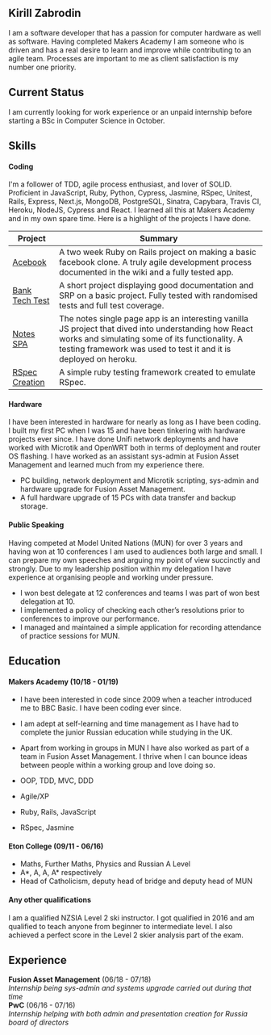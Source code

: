 ## Kirill Zabrodin

I am a software developer that has a passion for computer hardware as well as software. Having completed Makers Academy I am someone who is driven and has a real desire to learn and improve while contributing to an agile team. Processes are important to me as client satisfaction is my number one priority.

## Current Status

I am currently looking for work experience or an unpaid internship before starting a BSc in Computer Science in October.

## Skills

#### Coding

I'm a follower of TDD, agile process enthusiast, and lover of SOLID. Proficient in JavaScript, Ruby, Python, Cypress, Jasmine, RSpec, Unitest, Rails, Express, Next.js, MongoDB, PostgreSQL, Sinatra, Capybara, Travis CI, Heroku, NodeJS, Cypress and React. I learned all this at Makers Academy and in my own spare time. Here is a highlight of the projects I have done.

| Project       | Summary       |
| ------------- | ------------- |
| [Acebook](https://github.com/tomasdoh/acebook-floppy-disk)  | A two week Ruby on Rails project on making a basic facebook clone. A truly agile development process documented in the wiki and a fully tested app.  |
| [Bank Tech Test](https://github.com/kirillzabrodin/bank_tech_test)  | A short project displaying good documentation and SRP on a basic project. Fully tested with randomised tests and full test coverage.  |
|[Notes SPA](https://github.com/kirillzabrodin/notes-SPA)|The notes single page app is an interesting vanilla JS project that dived into understanding how React works and simulating some of its functionality. A testing framework was used to test it and it is deployed on heroku.|
|[RSpec Creation](https://github.com/kirillzabrodin/rspec-creation)| A simple ruby testing framework created to emulate RSpec. |


#### Hardware

I have been interested in hardware for nearly as long as I have been coding. I built my first PC when I was 15 and have been tinkering with hardware projects ever since. I have done Unifi network deployments and have worked with Microtik and OpenWRT both in terms of deployment and router OS flashing. I have worked as an assistant sys-admin at Fusion Asset Management and learned much from my experience there.

- PC building, network deployment and Microtik scripting, sys-admin and hardware upgrade for Fusion Asset Management.
- A full hardware upgrade of 15 PCs with data transfer and backup storage. 

#### Public Speaking

Having competed at Model United Nations (MUN) for over 3 years and having won at 10 conferences I am used to audiences both large and small. I can prepare my own speeches and arguing my point of view succinctly and strongly. Due to my leadership position within my delegation I have experience at organising people and working under pressure.

- I won best delegate at 12 conferences and teams I was part of won best delegation at 10.
- I implemented a policy of checking each other’s resolutions prior to conferences to improve our performance.
- I managed and maintained a simple application for recording attendance of practice sessions for MUN.

## Education

#### Makers Academy (10/18 - 01/19)

- I have been interested in code since 2009 when a teacher introduced me to BBC Basic. I have been coding ever since.
- I am adept at self-learning and time management as I have had to complete the junior Russian education while studying in the UK.
- Apart from working in groups in MUN I have also worked as part of a team in Fusion Asset Management. I thrive when I can bounce ideas between people within a working group and love doing so.

- OOP, TDD, MVC, DDD
- Agile/XP
- Ruby, Rails, JavaScript
- RSpec, Jasmine

#### Eton College (09/11 - 06/16)

- Maths, Further Maths, Physics and Russian A Level
- A*, A, A, A* respectively
- Head of Catholicism, deputy head of bridge and deputy head of MUN

#### Any other qualifications

I am a qualified NZSIA Level 2 ski instructor. I got qualified in 2016 and am qualified to teach anyone from beginner to intermediate level. I also achieved a perfect score in the Level 2 skier analysis part of the exam.

## Experience

**Fusion Asset Management** (06/18 - 07/18)    
*Internship being sys-admin and systems upgrade carried out during that time*  
**PwC** (06/16 - 07/16)   
*Internship helping with both admin and presentation creation for Russia board of directors*  

